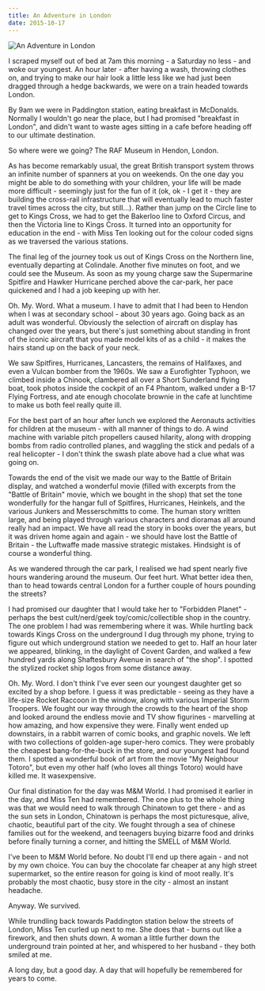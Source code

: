 ```yaml
---
title: An Adventure in London
date: 2015-10-17
---
```


![An Adventure in London](https://source.unsplash.com/FHnnjk1Yj7Y/1600x900)

I scraped myself out of bed at 7am this morning - a Saturday no less - and woke our youngest. An hour later - after having a wash, throwing clothes on, and trying to make our hair look a little less like we had just been dragged through a hedge backwards, we were on a train headed towards London.

By 9am we were in Paddington station, eating breakfast in McDonalds. Normally I wouldn't go near the place, but I had promised "breakfast in London", and didn't want to waste ages sitting in a cafe before heading off to our ultimate destination.

So where were we going? The RAF Museum in Hendon, London.

As has become remarkably usual, the great British transport system throws an infinite number of spanners at you on weekends. On the one day you might be able to do something with your children, your life will be made more difficult - seemingly just for the fun of it (ok, ok - I get it - they are building the cross-rail infrastructure that will eventually lead to much faster travel times across the city, but still...). Rather than jump on the Circle line to get to Kings Cross, we had to get the Bakerloo line to Oxford Circus, and then the Victoria line to Kings Cross. It turned into an opportunity for education in the end - with Miss Ten looking out for the colour coded signs as we traversed the various stations.

The final leg of the journey took us out of Kings Cross on the Northern line, eventually departing at Colindale. Another five minutes on foot, and we could see the Museum. As soon as my young charge saw the Supermarine Spitfire and Hawker Hurricane perched above the car-park, her pace quickened and I had a job keeping up with her.

Oh. My. Word. What a museum. I have to admit that I had been to Hendon when I was at secondary school - about 30 years ago. Going back as an adult was wonderful. Obviously the selection of aircraft on display has changed over the years, but there's just something about standing in front of the iconic aircraft that you made model kits of as a child - it makes the hairs stand up on the back of your neck.

We saw Spitfires, Hurricanes, Lancasters, the remains of Halifaxes, and even a Vulcan bomber from the 1960s. We saw a Eurofighter Typhoon, we climbed inside a Chinook, clambered all over a Short Sunderland flying boat, took photos inside the cockpit of an F4 Phantom, walked under a B-17 Flying Fortress, and ate enough chocolate brownie in the cafe at lunchtime to make us both feel really quite ill.

For the best part of an hour after lunch we explored the Aeronauts activities for children at the museum - with all manner of things to do. A wind machine with variable pitch propellers caused hilarity, along with dropping bombs from radio controlled planes, and waggling the stick and pedals of a real helicopter - I don't think the swash plate above had a clue what was going on.

Towards the end of the visit we made our way to the Battle of Britain display, and watched a wonderful movie (filled with excerpts from the "Battle of Britain" movie, which we bought in the shop) that set the tone wonderfully for the hangar full of Spitfires, Hurricanes, Heinkels, and the various Junkers and Messerschmitts to come. The human story written large, and being played through various characters and dioramas all around really had an impact. We have all read the story in books over the years, but it was driven home again and again - we should have lost the Battle of Britain - the Luftwaffe made massive strategic mistakes. Hindsight is of course a wonderful thing.

As we wandered through the car park, I realised we had spent nearly five hours wandering around the museum. Our feet hurt. What better idea then, than to head towards central London for a further couple of hours pounding the streets?

I had promised our daughter that I would take her to "Forbidden Planet" - perhaps the best cult/nerd/geek toy/comic/collectible shop in the country. The one problem I had was remembering where it was. While hurtling back towards Kings Cross on the underground I dug through my phone, trying to figure out which underground station we needed to get to. Half an hour later we appeared, blinking, in the daylight of Covent Garden, and walked a few hundred yards along Shaftesbury Avenue in search of "the shop". I spotted the stylized rocket ship logos from some distance away.

Oh. My. Word. I don't think I've ever seen our youngest daughter get so excited by a shop before. I guess it was predictable - seeing as they have a life-size Rocket Raccoon in the window, along with various Imperial Storm Troopers. We fought our way through the crowds to the heart of the shop and looked around the endless movie and TV show figurines - marvelling at how amazing, and how expensive they were. Finally went ended up downstairs, in a rabbit warren of comic books, and graphic novels. We left with two collections of golden-age super-hero comics. They were probably the cheapest bang-for-the-buck in the store, and our youngest had found them. I spotted a wonderful book of art from the movie "My Neighbour Totoro", but even my other half (who loves all things Totoro) would have killed me. It wasexpensive.

Our final distination for the day was M&M World. I had promised it earlier in the day, and Miss Ten had remembered. The one plus to the whole thing was that we would need to walk through Chinatown to get there - and as the sun sets in London, Chinatown is perhaps the most picturesque, alive, chaotic, beautiful part of the city. We fought through a sea of chinese families out for the weekend, and teenagers buying bizarre food and drinks before finally turning a corner, and hitting the SMELL of M&M World.

I've been to M&M World before. No doubt I'll end up there again - and not by my own choice. You can buy the chocolate far cheaper at any high street supermarket, so the entire reason for going is kind of moot really. It's probably the most chaotic, busy store in the city - almost an instant headache.

Anyway. We survived.

While trundling back towards Paddington station below the streets of London, Miss Ten curled up next to me. She does that - burns out like a firework, and then shuts down. A woman a little further down the underground train pointed at her, and whispered to her husband - they both smiled at me.

A long day, but a good day. A day that will hopefully be remembered for years to come.